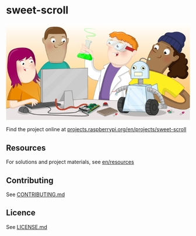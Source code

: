 # sweet-scroll

![sweet-scroll](banner.png)

Find the project online at [projects.raspberrypi.org/en/projects/sweet-scroll](https://projects.raspberrypi.org/en/projects/sweet-scroll)

## Resources
For solutions and project materials, see [en/resources](https://github.com/raspberrypilearning/sweet-scroll/tree/master/en/resources)

## Contributing
See [CONTRIBUTING.md](CONTRIBUTING.md)

## Licence
 See [LICENSE.md](LICENSE.md)